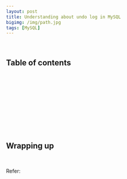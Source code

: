```yaml
---
layout: post
title: Understanding about undo log in MySQL
bigimg: /img/path.jpg
tags: [MySQL]
---
```




<br>

## Table of contents





<br>

## 





<br>

## 





<br>

## 






<br>

## Wrapping up







<br>

Refer:

[]()

[]()

[]()

[]()